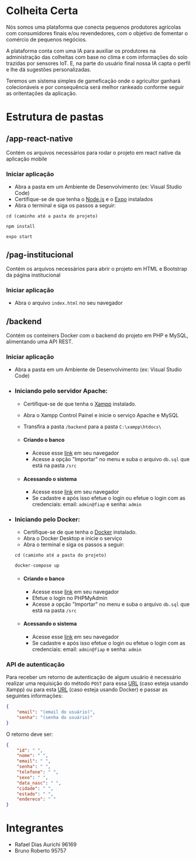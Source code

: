 # Colheita Certa

Nós somos uma plataforma que conecta pequenos produtores agrícolas com consumidores finais e/ou revendedores, com o objetivo de fomentar o comércio de pequenos negócios.

A plataforma conta com uma IA para auxiliar os produtores na administração das colheitas com base no clima e com informações do solo trazidas por sensores IoT. E, na parte do usuário final nossa IA capta o perfil e lhe dá sugestões personalizadas.

Teremos um sistema simples de gameficação onde o agricultor ganhará colecionáveis e por consequência será melhor rankeado conforme seguir as oritentações da aplicação. 
 
# Estrutura de pastas
## /app-react-native
Contém os arquivos necessários para rodar o projeto em react native da aplicação mobile
 
### Iniciar aplicação
 - Abra a pasta em um Ambiente de Desenvolvimento (ex: Visual Studio Code)
 - Certifique-se de que tenha o [Node.js](https://www.alura.com.br/artigos/como-instalar-node-js-windows-linux-macos?gclid=CjwKCAjw1YCkBhAOEiwA5aN4ASAemF6qwJklrTyYnpgA0IoEU_05CItBNrJP2DFtOd5e-DQkbcME3RoC3DEQAvD_BwE) e o [Expo](https://docs.expo.dev/get-started/installation/) instalados
 - Abra o terminal e siga os passos a seguir:
 ````
 cd (caminho até a pasta do projeto)
 ````
 ````
 npm install
 ````
 ````
 expo start
 ````
  
  
## /pag-institucional
Contém os arquivos necessários para abrir o projeto em HTML e Bootstrap da página institucional
 
### Iniciar aplicação
- Abra o arquivo `index.html` no seu navegador
 
 
## /backend
Contém os conteiners Docker com o backend do projeto em PHP e MySQL, alimentando uma API REST.
 
### Iniciar aplicação
- Abra a pasta em um Ambiente de Desenvolvimento (ex: Visual Studio Code)
 
- ### Iniciando pelo servidor Apache:
  - Certifique-se de que tenha o [Xampp](https://www.apachefriends.org/pt_br/download.html) instalado.
  - Abra o Xampp Control Painel e inicie o serviço Apache e MySQL
  - Transfira a pasta `/backend` para a pasta `C:\xampp\htdocs\`
 
  - #### Criando o banco
    - Acesse esse [link](http://localhost/phpmyadmin/) em seu navegador
    - Acesse a opção "Importar" no menu e suba o arquivo `db.sql` que está na pasta `/src`
   
  - #### Acessando o sistema
    - Acesse esse [link](http://localhost/backend/src/) em seu navegador 
    - Se cadastre e após isso efetue o login ou efetue o login com as credenciais: email: `admin@fiap` e senha: `admin` 
 
- ### Iniciando pelo Docker:
  - Certifique-se de que tenha o [Docker](https://www.docker.com/products/docker-desktop/) instalado.
  - Abra o Docker Desktop e inicie o serviço
  - Abra o terminal e siga os passos a seguir:
 
  ````
  cd (caminho até a pasta do projeto)
  ````
  ````
  docker-compose up
  ````
 
  - #### Criando o banco
    - Acesse esse [link](http://localhost:8080) em seu navegador
    - Efetue o login no PHPMyAdmin
    - Acesse a opção "Importar" no menu e suba o arquivo `db.sql` que está na pasta `/src`
 
  - #### Acessando o sistema
    - Acesse esse [link](http://localhost) em seu navegador
    - Se cadastre e após isso efetue o login ou efetue o login com as credenciais: email: `admin@fiap` e senha: `admin` 
 
### API de autenticação
Para receber um retorno de autenticação de algum usuário é necessário realizar uma requisição do método `POST` para essa [URL](http://localhost/backend/src/api/usuario-existente.php) (caso esteja usando Xampp) ou para esta [URL](http://localhost/api/usuario-existente.php) (caso esteja usando Docker) e passar as seguintes informações:
 
````json
{
    "email": "(email do usuário)",
    "senha": "(senha do usuário)"
}
````
 
O retorno deve ser:
 
````json
{
    "id": " ",
    "nome": " ",
    "email": " ",
    "senha": " ",
    "telefone": " ",
    "sexo": " ",
    "data_nasc": " ",
    "cidade": " ",
    "estado": " ",
    "endereco": " "
}
````
 
# Integrantes
 
 - Rafael Dias Aurichi 96169
 - Bruno Roberto 95757
